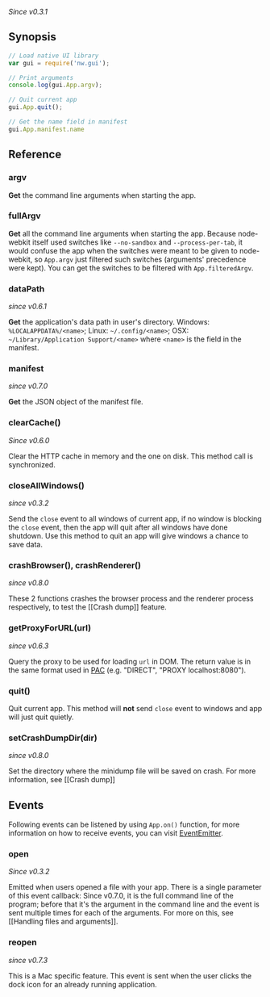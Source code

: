 _Since v0.3.1_

## Synopsis

```javascript
// Load native UI library
var gui = require('nw.gui');

// Print arguments
console.log(gui.App.argv);

// Quit current app
gui.App.quit();

// Get the name field in manifest
gui.App.manifest.name
```

## Reference

### argv

**Get** the command line arguments when starting the app.

### fullArgv

**Get** all the command line arguments when starting the app. Because node-webkit itself used switches like `--no-sandbox` and `--process-per-tab`, it would confuse the app when the switches were meant to be given to node-webkit, so `App.argv` just filtered such switches (arguments' precedence were kept). You can get the switches to be filtered with `App.filteredArgv`.

### dataPath

_since v0.6.1_

**Get** the application's data path in user's directory. Windows: `%LOCALAPPDATA%/<name>`; Linux: `~/.config/<name>`; OSX: `~/Library/Application Support/<name>` where `<name>` is the field in the manifest.

### manifest

_since v0.7.0_

**Get** the JSON object of the manifest file.

### clearCache()

_Since v0.6.0_

Clear the HTTP cache in memory and the one on disk. This method call is synchronized.

### closeAllWindows()

_since v0.3.2_

Send the `close` event to all windows of current app, if no window is blocking the `close` event, then the app will quit after all windows have done shutdown. Use this method to quit an app will give windows a chance to save data.

### crashBrowser(), crashRenderer()

_since v0.8.0_

These 2 functions crashes the browser process and the renderer process respectively, to test the [[Crash dump]] feature.

### getProxyForURL(url)

_since v0.6.3_

Query the proxy to be used for loading `url` in DOM. The return value is in the same format used in [PAC](http://en.wikipedia.org/wiki/Proxy_auto-config) (e.g. "DIRECT", "PROXY localhost:8080").

### quit()

Quit current app. This method will **not** send `close` event to windows and app will just quit quietly.

### setCrashDumpDir(dir)

_since v0.8.0_

Set the directory where the minidump file will be saved on crash. For more information, see [[Crash dump]] 

## Events

Following events can be listened by using `App.on()` function, for more information on how to receive events, you can visit [EventEmitter](http://nodejs.org/api/events.html#events_class_events_eventemitter).

### open

_Since v0.3.2_

Emitted when users opened a file with your app. There is a single parameter of this event callback: Since v0.7.0, it is the full command line of the program; before that it's the argument in the command line and the event is sent multiple times for each of the arguments. For more on this, see [[Handling files and arguments]].

### reopen

_since v0.7.3_

This is a Mac specific feature. This event is sent when the user clicks the dock icon for an already running application.